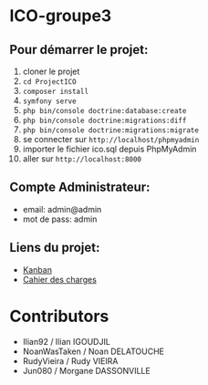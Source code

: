 # ICO-groupe3

## Pour démarrer le projet:

1. cloner le projet
2. `cd ProjectICO`
3. `composer install`
4. `symfony serve`
5. `php bin/console doctrine:database:create`
6. `php bin/console doctrine:migrations:diff`
7. `php bin/console doctrine:migrations:migrate`
8. se connecter sur `http://localhost/phpmyadmin`
9. importer le fichier ico.sql depuis PhpMyAdmin
10. aller sur `http://localhost:8000`

## Compte Administrateur:
- email: admin@admin
- mot de pass: admin

## Liens du projet:

-   [Kanban](https://github.com/users/Ilian92/projects/3/views/1)
-   [Cahier des charges](https://docs.google.com/document/d/1auRXHfpG2K5jdzGExWypD8AzApxqaIB11tHfnEyYh8U/edit?usp=sharing)

# Contributors

-   Ilian92 / Ilian IGOUDJIL
-   NoanWasTaken / Noan DELATOUCHE
-   RudyVieira / Rudy VIEIRA
-   Jun080 / Morgane DASSONVILLE
